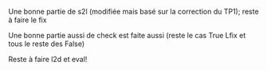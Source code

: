 Une bonne partie de s2l (modifiée mais basé sur la correction du TP1); reste à faire le fix

Une bonne partie aussi de check est faite aussi (reste le cas True Lfix et tous le reste des False)

Reste à faire l2d et eval!
